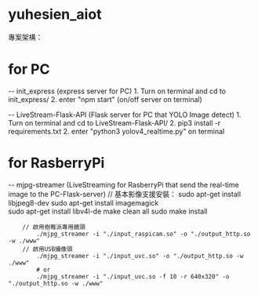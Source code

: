 # yuhesien_aiot

專案架構：
# for PC
-- init_express (express server for PC) 
        1. Turn on terminal and cd to init_express/
        2. enter "npm start" (on/off server on terminal)
        
-- LiveStream-Flask-API (Flask server for PC that YOLO Image detect)
        1. Turn on terminal and cd to LiveStream-Flask-API/
        2. pip3 install -r requirements.txt
        2. enter "python3 yolov4_realtime.py" on terminal


# for RasberryPi
-- mjpg-streamer (LiveStreaming for RasberryPi that send the real-time image to the PC-Flask-server)
        // 基本影像支援安裝：
            sudo apt-get install libjpeg8-dev 
            sudo apt-get install imagemagick   
            sudo apt-get install libv4l-de
            make clean all
            sudo make install
            
        // 啟用樹莓派專用鏡頭
            ./mjpg_streamer -i "./input_raspicam.so" -o "./output_http.so -w ./www"
        // 啟用USB攝像頭
            ./mjpg_streamer -i "./input_uvc.so" -o "./output_http.so -w ./www"
            # or
            ./mjpg_streamer -i "./input_uvc.so -f 10 -r 640x320" -o "./output_http.so -w ./www"
        

